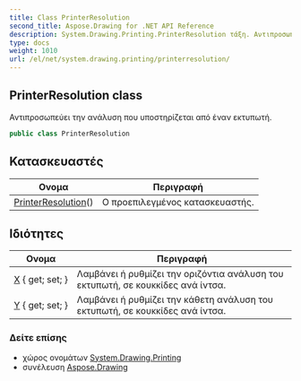 ```yaml
---
title: Class PrinterResolution
second_title: Aspose.Drawing for .NET API Reference
description: System.Drawing.Printing.PrinterResolution τάξη. Αντιπροσωπεύει την ανάλυση που υποστηρίζεται από έναν εκτυπωτή.
type: docs
weight: 1010
url: /el/net/system.drawing.printing/printerresolution/
---
```

## PrinterResolution class

Αντιπροσωπεύει την ανάλυση που υποστηρίζεται από έναν εκτυπωτή.

```csharp
public class PrinterResolution
```

## Κατασκευαστές

| Ονομα | Περιγραφή |
| --- | --- |
| [PrinterResolution](printerresolution/)() | Ο προεπιλεγμένος κατασκευαστής. |

## Ιδιότητες

| Ονομα | Περιγραφή |
| --- | --- |
| [X](../../system.drawing.printing/printerresolution/x/) { get; set; } | Λαμβάνει ή ρυθμίζει την οριζόντια ανάλυση του εκτυπωτή, σε κουκκίδες ανά ίντσα. |
| [Y](../../system.drawing.printing/printerresolution/y/) { get; set; } | Λαμβάνει ή ρυθμίζει την κάθετη ανάλυση του εκτυπωτή, σε κουκκίδες ανά ίντσα. |

### Δείτε επίσης

* χώρος ονομάτων [System.Drawing.Printing](../../system.drawing.printing/)
* συνέλευση [Aspose.Drawing](../../)


